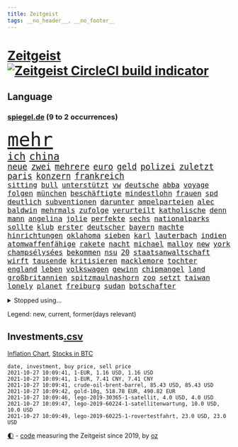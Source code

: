 ```yaml
---
title: Zeitgeist
tags: __no_header__, __no_footer__
---
```


# [Zeitgeist](https://oliz.io/zeitgeist/) [![Zeitgeist CircleCI build indicator](https://circleci.com/gh/ooz/zeitgeist.svg?style=shield)](https://circleci.com/gh/ooz/zeitgeist)

## Language

<h3><a href="https://www.spiegel.de" target="_blank">spiegel.de</a> (9 to 2 occurrences)</h3>
<p style="font-family:monospace">
<span style="font-size:32pt"><a href="news_links.html#mehr" class="current">mehr</a></span>
<br>
<span style="font-size:17pt"><a href="news_links.html#ich" class="current">ich</a></span>
<span style="font-size:17pt"><a href="news_links.html#china" class="current">china</a></span>
<br>
<span style="font-size:14pt"><a href="news_links.html#neue" class="current">neue</a></span>
<span style="font-size:14pt"><a href="news_links.html#zwei" class="current">zwei</a></span>
<span style="font-size:14pt"><a href="news_links.html#mehrere" class="current">mehrere</a></span>
<span style="font-size:14pt"><a href="news_links.html#euro" class="current">euro</a></span>
<span style="font-size:14pt"><a href="news_links.html#geld" class="current">geld</a></span>
<span style="font-size:14pt"><a href="news_links.html#polizei" class="current">polizei</a></span>
<span style="font-size:14pt"><a href="news_links.html#zuletzt" class="current">zuletzt</a></span>
<span style="font-size:14pt"><a href="news_links.html#paris" class="current">paris</a></span>
<span style="font-size:14pt"><a href="news_links.html#konzern" class="current">konzern</a></span>
<span style="font-size:14pt"><a href="news_links.html#frankreich" class="current">frankreich</a></span>
<br>
<span style="font-size:12pt"><a href="news_links.html#sitting" class="new">sitting</a></span>
<span style="font-size:12pt"><a href="news_links.html#bull" class="current">bull</a></span>
<span style="font-size:12pt"><a href="news_links.html#unterstützt" class="current">unterstützt</a></span>
<span style="font-size:12pt"><a href="news_links.html#vw" class="current">vw</a></span>
<span style="font-size:12pt"><a href="news_links.html#deutsche" class="current">deutsche</a></span>
<span style="font-size:12pt"><a href="news_links.html#abba" class="current">abba</a></span>
<span style="font-size:12pt"><a href="news_links.html#voyage" class="current">voyage</a></span>
<span style="font-size:12pt"><a href="news_links.html#folgen" class="current">folgen</a></span>
<span style="font-size:12pt"><a href="news_links.html#münchen" class="current">münchen</a></span>
<span style="font-size:12pt"><a href="news_links.html#beschäftigte" class="current">beschäftigte</a></span>
<span style="font-size:12pt"><a href="news_links.html#mindestlohn" class="current">mindestlohn</a></span>
<span style="font-size:12pt"><a href="news_links.html#frauen" class="current">frauen</a></span>
<span style="font-size:12pt"><a href="news_links.html#spd" class="current">spd</a></span>
<span style="font-size:12pt"><a href="news_links.html#deutlich" class="current">deutlich</a></span>
<span style="font-size:12pt"><a href="news_links.html#subventionen" class="current">subventionen</a></span>
<span style="font-size:12pt"><a href="news_links.html#darunter" class="current">darunter</a></span>
<span style="font-size:12pt"><a href="news_links.html#ampelparteien" class="current">ampelparteien</a></span>
<span style="font-size:12pt"><a href="news_links.html#alec" class="new">alec</a></span>
<span style="font-size:12pt"><a href="news_links.html#baldwin" class="new">baldwin</a></span>
<span style="font-size:12pt"><a href="news_links.html#mehrmals" class="new">mehrmals</a></span>
<span style="font-size:12pt"><a href="news_links.html#zufolge" class="current">zufolge</a></span>
<span style="font-size:12pt"><a href="news_links.html#verurteilt" class="current">verurteilt</a></span>
<span style="font-size:12pt"><a href="news_links.html#katholische" class="current">katholische</a></span>
<span style="font-size:12pt"><a href="news_links.html#denn" class="current">denn</a></span>
<span style="font-size:12pt"><a href="news_links.html#mann" class="current">mann</a></span>
<span style="font-size:12pt"><a href="news_links.html#angelina" class="new">angelina</a></span>
<span style="font-size:12pt"><a href="news_links.html#jolie" class="new">jolie</a></span>
<span style="font-size:12pt"><a href="news_links.html#perfekte" class="current">perfekte</a></span>
<span style="font-size:12pt"><a href="news_links.html#sechs" class="current">sechs</a></span>
<span style="font-size:12pt"><a href="news_links.html#nationalparks" class="current">nationalparks</a></span>
<span style="font-size:12pt"><a href="news_links.html#sollte" class="current">sollte</a></span>
<span style="font-size:12pt"><a href="news_links.html#klub" class="current">klub</a></span>
<span style="font-size:12pt"><a href="news_links.html#erster" class="current">erster</a></span>
<span style="font-size:12pt"><a href="news_links.html#deutscher" class="current">deutscher</a></span>
<span style="font-size:12pt"><a href="news_links.html#bayern" class="current">bayern</a></span>
<span style="font-size:12pt"><a href="news_links.html#machte" class="current">machte</a></span>
<span style="font-size:12pt"><a href="news_links.html#hinrichtungen" class="new">hinrichtungen</a></span>
<span style="font-size:12pt"><a href="news_links.html#oklahoma" class="new">oklahoma</a></span>
<span style="font-size:12pt"><a href="news_links.html#sieben" class="current">sieben</a></span>
<span style="font-size:12pt"><a href="news_links.html#karl" class="current">karl</a></span>
<span style="font-size:12pt"><a href="news_links.html#lauterbach" class="current">lauterbach</a></span>
<span style="font-size:12pt"><a href="news_links.html#indien" class="current">indien</a></span>
<span style="font-size:12pt"><a href="news_links.html#atomwaffenfähige" class="new">atomwaffenfähige</a></span>
<span style="font-size:12pt"><a href="news_links.html#rakete" class="current">rakete</a></span>
<span style="font-size:12pt"><a href="news_links.html#nacht" class="current">nacht</a></span>
<span style="font-size:12pt"><a href="news_links.html#michael" class="current">michael</a></span>
<span style="font-size:12pt"><a href="news_links.html#malloy" class="new">malloy</a></span>
<span style="font-size:12pt"><a href="news_links.html#new" class="current">new</a></span>
<span style="font-size:12pt"><a href="news_links.html#york" class="current">york</a></span>
<span style="font-size:12pt"><a href="news_links.html#champsélysées" class="new">champsélysées</a></span>
<span style="font-size:12pt"><a href="news_links.html#bekommen" class="current">bekommen</a></span>
<span style="font-size:12pt"><a href="news_links.html#nsu" class="current">nsu</a></span>
<span style="font-size:12pt"><a href="news_links.html#20" class="current">20</a></span>
<span style="font-size:12pt"><a href="news_links.html#staatsanwaltschaft" class="current">staatsanwaltschaft</a></span>
<span style="font-size:12pt"><a href="news_links.html#wirft" class="current">wirft</a></span>
<span style="font-size:12pt"><a href="news_links.html#tausende" class="current">tausende</a></span>
<span style="font-size:12pt"><a href="news_links.html#kritisieren" class="current">kritisieren</a></span>
<span style="font-size:12pt"><a href="news_links.html#macklemore" class="new">macklemore</a></span>
<span style="font-size:12pt"><a href="news_links.html#tochter" class="current">tochter</a></span>
<span style="font-size:12pt"><a href="news_links.html#england" class="current">england</a></span>
<span style="font-size:12pt"><a href="news_links.html#leben" class="current">leben</a></span>
<span style="font-size:12pt"><a href="news_links.html#volkswagen" class="current">volkswagen</a></span>
<span style="font-size:12pt"><a href="news_links.html#gewinn" class="current">gewinn</a></span>
<span style="font-size:12pt"><a href="news_links.html#chipmangel" class="current">chipmangel</a></span>
<span style="font-size:12pt"><a href="news_links.html#land" class="current">land</a></span>
<span style="font-size:12pt"><a href="news_links.html#großbritannien" class="current">großbritannien</a></span>
<span style="font-size:12pt"><a href="news_links.html#spitzmaulnashorn" class="new">spitzmaulnashorn</a></span>
<span style="font-size:12pt"><a href="news_links.html#zoo" class="current">zoo</a></span>
<span style="font-size:12pt"><a href="news_links.html#setzt" class="current">setzt</a></span>
<span style="font-size:12pt"><a href="news_links.html#taiwan" class="current">taiwan</a></span>
<span style="font-size:12pt"><a href="news_links.html#lonely" class="new">lonely</a></span>
<span style="font-size:12pt"><a href="news_links.html#planet" class="current">planet</a></span>
<span style="font-size:12pt"><a href="news_links.html#freiburg" class="current">freiburg</a></span>
<span style="font-size:12pt"><a href="news_links.html#sudan" class="current">sudan</a></span>
<span style="font-size:12pt"><a href="news_links.html#botschafter" class="current">botschafter</a></span>
</p>
<details>
<summary>Stopped using...</summary>
<p class="former" style="font-size:12pt">
pause(372) versäumnisse(372) antreten(371) iranische(371) sarscov2(371) toni(371) 39(370) historiker(370) italiens(370) paare(370) rb(370) terroristen(370) verlegt(370) zusätzlich(370) 2000(369) lady(369) leichter(369) williams(369) zeitweise(369) drama(368) emma(368) gearbeitet(368) portugal(368) schweiz(368) 2024(367) bemühungen(367) betroffene(367) egal(367) früherer(367) geplante(367) meghan(367) neueste(367) reichte(367) szenen(367) verlängerung(367) erfolgreicher(366) fenster(366) first(366) gebäude(366) geistliche(366) genannt(366) glaubt(366) hervor(366) martin(366) michelle(366) regisseurin(366) umgehen(366) verwendet(366) 25(365) 43(365) alexej(365) außenpolitik(365) bischofskonferenz(365) einführen(365) einziehen(365) gastgeber(365) gehalt(365) greta(365) haare(365) historisch(365) konservativen(365) langsam(365) nawalny(365) rtl(365) thunberg(365) wege(365) zufrieden(365) 16jährige(364) angemessen(364) arbeitnehmer(364) bittere(364) entschädigung(364) fielen(364) herrscher(364) italienische(364) kardinal(364) oberbürgermeister(364) rainer(364) sprengstoff(364) werkzeug(364) zuerst(364) 29(363) bemüht(363) dach(363) emmanuel(363) erntet(363) euphorie(363) gesunde(363) kremlkritiker(363) macron(363) natur(363) normal(363) streichen(363) to(363) verhängte(363) ablauf(362) armut(362) bekämpfung(362) covid19patienten(362) deutlicher(362) gesundheitlichen(362) krank(362) lobt(362) mieter(362) nachhaltig(362) red(362) schließlich(362) sekunden(362) sicherheitsbehörden(362) trennen(362) unternehmens(362) zivilisten(362) ausbau(361) ausprobiert(361) entschuldigen(361) hongkonger(361) hunderttausende(361) rechtsextremisten(361) rente(361) tötet(361) wuhan(361) 2014(360) beschuss(360) bußgeld(360) englischen(360) finanziell(360) forderung(360) lebens(360) provinz(360) trauer(360) ultimatum(360) veranstaltungen(360) weder(360) zahlreicher(360) ökonom(360) angekommen(359) bedeutung(359) beschäftigen(359) impfbereitschaft(359) indes(359) irans(359) siegen(359) smartphone(359) warnte(359) wehrte(359) woran(359) zweitligist(359) 3000(358) dänischen(358) eilish(358) endgültig(358) nahezu(358) operation(358) politikerinnen(358) rollen(358) trainiert(358) umsatz(358) ungarns(358) väter(358) wütend(358) beschwerden(357) geplatzt(357) jagd(357) menschenleben(357) schiedsrichter(357) verzichtet(357) bürgermeisterin(356) franzosen(356) gebe(356) gefühlt(356) kämpfer(356) neuwahlen(356) okay(356) tauchen(356) unterliegt(356) genehmigung(355) lüge(355) meinungsfreiheit(355) oppositionelle(355) zulassen(355) 96(354) bewegen(354) börse(354) debatten(354) kehrte(354) nordrheinwestfälischen(354) putins(354) sportlich(354) stock(354) umstrittenes(354) aktie(353) distanziert(353) dämpfer(353) mode(353) tragödie(353) verbände(353) attila(352) autoindustrie(352) baustelle(352) erneuten(352) frische(352) gedanken(352) gekauft(352) hildmann(352) kanzlerkandidaten(352) prognosen(352) querdenker(352) sven(352) zerstören(352) ägypten(352) clemens(351) covid19erkrankung(351) erschöpft(351) glauben(351) leichte(351) männliche(351) aktivistin(350) begann(350) beiträge(350) eindämmung(350) geprägt(350) goldenen(350) jimmy(350) wirtz(350) überstanden(350) 49(349) gefangene(349) marsch(349) verschärfte(349) verstoßen(349) 54(348) detail(348) durchs(348) entsetzen(348) klarer(348) kroos(348) brutaler(347) geklagt(347) kanzleramtschef(347) königsfamilie(347) mitnehmen(347) nah(347) truppen(347) verwickelt(347) afrikanischen(346) details(346) erweitert(346) erfüllen(345) fragte(345) geöffnet(345) späten(345) verschleppt(345) wunder(345) beschlagnahmt(344) del(344) em(344) matthew(344) erkrankten(343) familienberater(343) konkrete(343) sergio(343) begeben(342) betrifft(342) hängen(342) richard(342) stützt(342) klöckner(341) love(341) meines(341) wind(341) dran(340) eigenes(340) eilantrag(340) namhafte(340) präsidentenwahl(340) rundfunk(340) abstieg(339) dreieinhalb(339) englands(339) legende(339) vorgelegt(339) wünsche(339) offenbart(338) auseinandersetzung(337) bundesamts(337) coronazeiten(337) hackerangriff(337) jungs(337) kracht(337) labor(337) pandemiebekämpfung(337) alexandra(336) bestmarke(336) erstochen(336) steigern(336) gefällt(335) unsicher(335) zählte(335) polizistin(334) hand(333) jubeln(333) bereitstellen(332) katja(332) mourinho(331) vertagt(331) atomkraft(330) doping(330) gastronomie(330) iranischen(330) sprung(330) tony(330) telefonat(329) unionspolitiker(329) zeigten(329) 2010(328) apples(328) kindheit(328) möglichkeiten(328) stärkt(328) ernährung(327) kanaren(327) olympia(327) herausgefunden(326) staatshilfen(326) gerieten(325) kiew(325) claus(324) geborgen(324) zdf(324) bezirk(323) massaker(323) palmer(323) stürmte(323) einleiten(322) gelegen(322) vergehen(322) gewarnt(321) teilnehmern(321) 6000(319) entbrannt(319) rückblick(319) sperren(319) ära(319) weitreichende(318) empfangen(316) verdoppelt(316) beworben(315) soldat(314) voraussetzung(314) weidel(314) teuren(311) dämpft(310) heizen(310) held(310) lauern(310) offenem(310) weltmeisterschaft(310) as(309) csupolitiker(309) muslimischen(309) tina(309) eingeräumt(308) 57(306) dobrindt(305) bösen(304) herzinfarkt(303) tolle(302) janet(300) yellen(300) sommerspiele(298) bizarre(297) heimsieg(297) aggressiv(296) tierheim(295) chrupalla(292) entfernen(291) dilemma(290) spione(289) 62(288) befunden(288) marokko(288) nick(288) woelki(288) coronawochenüberblick(287) londons(286) betrag(283) kopfverletzungen(283) festgesetzt(281) 9/11(280) großvater(278) ios(278) drittes(276) präsentation(276) irgendwie(271) strafanzeige(270) überholen(270) enkel(265) beträgt(264) extra(263) protagonisten(262) server(261) räumte(259) englischer(258) windows(257) statistischen(256) wucht(251) verweisen(249) 18jähriger(246) desinformation(244) stürze(244) hunden(242) bekannter(241) ausgewiesen(239) gerichtssaal(239) viral(239) reparatur(238) gezahlt(233) austausch(230) kleinstadt(229) flächendeckende(226) islamist(225) river(225) condor(223) hochrechnungen(223) 20jährige(222) jersey(221) elite(219) explosionen(219) natotruppen(218) protestaktion(216) westberlin(214) fängt(210) konzerte(208) bejubelt(207) einstecken(207) fußballerinnen(206) doppelte(205) tübingen(205) datum(204) länderspielen(204) spitzenkandidaten(203) zusammengebrochen(201) gregor(200) ukrainischen(200) maskendeals(198) gdl(197) immunisiert(195) investor(195) reformieren(195) l(194) 15jähriger(192) landesarbeitsgericht(192) waldbränden(192) unterschiedliche(188) einladen(185) krim(184) mittelamerika(182) qualifying(182) angeschlagen(181) tierpark(179) zugunglück(177) 120000(176) 84(176) maaßen(176) unionskandidat(176) gerungen(175) überdenken(175) 250(173) höchster(171) sat1(170) seniorenheim(170) linda(169) bildtv(168) illusion(168) vorgesetzten(168) erwachsen(166) echo(165) rückzahlung(165) campingplatz(164) eskalierte(162) vereinzelt(162) wütenden(162) spitzenkandidatin(161) bewiesen(159) klimaaktivisten(159) ökopartei(157) nathan(155) tragschrauber(155) millionensumme(154) neudelhi(153) kurt(152) planten(151) querdenkerbewegung(151) entschädigungen(150) exvwchef(150) legislaturperiode(150) winterkorn(150) erstimpfung(149) 42jährige(148) co₂preis(147) etlichen(147) aufgeführt(146) kundinnen(145) künstlichen(145) nähern(145) ambitioniertere(144) gestanden(144) regionalwahlen(144) chinese(142) gestohlene(142) vierjähriger(141) 1981(140) pumpt(140) rio(140) schnellstmöglich(140) romane(139) windhorst(139) 2008(138) strafverfolgung(138) waldbrände(138) benötigt(137) stadtschloss(137) verfeindeten(137) abstürze(136) ausgezählt(136) passierte(136) riegel(136) wally(136) arnold(135) europameisterschaft(135) impfquoten(134) mentale(134) bewährungsstrafen(133) cdukanzlerkandidat(133) wandern(133) amerikanern(132) cyberangriff(132) cruise(131) journalistenverband(131) luisa(131) neubauer(131) abgeschoben(130) draxler(130) lebend(130) vorgang(130) kontinents(129) amy(128) impfskeptiker(128) suppe(128) talente(128) impfverweigerer(127) beweist(126) gekentert(126) sanken(126) terrorverdächtiger(125) bundesaußenminister(124) erlebnis(124) forscherin(124) verspätungen(124) aachen(121) laune(121) parteispenden(121) sotschi(121) todesdrohungen(121) 01(120) fassung(120) gepostet(120) verbrecher(120) bevorzugt(119) gräbt(119) inspirieren(119) islamistische(119) bischöfe(118) county(118) galaxien(118) lebe(118) wahlkampfendspurt(118) zunehmender(118) befragung(117) belgischen(117) us(117) kinderimpfung(116) tarife(116) vereinbaren(116) wahlfälschung(116) entwickelte(114) ministerin(114) wagens(114) abgekommen(113) hochrechnung(113) schlammschlacht(113) wussten(113) zuwanderung(113) entschärfen(112) mangelnden(112) publikumsliebling(112) wahllokale(112) wahlsieger(112) aggressiver(111) leichten(111) trudeau(111) zahlungen(111) sensationell(110) k(109) fünfprozenthürde(108) stundenlang(108) britischem(106) dänen(106) ersteigern(106) externe(106) grundlegend(106) knöpft(106) ohrfeige(106) sardinien(106) anhalter(105) maskenstreit(105) potenzielle(105) schutzsuchenden(105) schwache(105) zusammengestoßen(105) fortsetzen(104) vodafone(104) gerichtet(103) schäumt(103) ausgeht(102) erlag(102) verpackungen(102) zeugnis(101) anfrage(100) astronomen(100) schlau(100) siebziger(100) spitzenkandidat(100) publikums(99) ruiniert(99) seenot(99) kurzzeitig(98) pinguine(98) schwangeren(98) grundsätzlich(97) 160(96) absolviert(96) drohnen(96) farmer(96) bang(95) mögen(95) partnerschaft(95) schließung(95) vollkommen(95) britney(94) spears(94) verharmlost(94) westens(94) leuchten(93) rezo(92) schwächte(92) anteile(91) diskutierten(91) fashion(91) faszination(91) kriegswaffe(91) maler(91) ozeane(91) quasi(91) wahlkampfthema(91) erpressen(90) fällige(90) gefährder(90) gleichgeschlechtliche(90) afrikanischer(89) erdmännchen(89) grüßt(89) nudeln(89) verunsichert(89) wäsche(89) auszeit(88) fortführen(88) ideologie(88) 1951(87) detonierte(87) enttäuschte(87) euratspräsidentschaft(87) handgranaten(87) karlsruher(87) lebensgefahr(87) natomanöver(87) 21jährigen(86) abdelaziz(86) algerien(86) bouteflika(86) zurückgeholt(86) 36jährigen(85) angreifen(85) düsterer(85) eingefahren(85) krankgeschrieben(85) lando(85) norris(85) vierbeiner(85) gehwegen(84) stammte(84) ulreich(84) videokonferenzanbieter(84) zurückgewinnen(84) überdosis(84) übersee(84) brücken(83) cdurechtsaußen(83) insbesondere(83) spannt(83) viertelmillion(83) 1982(82) anmelden(82) antónio(82) sozialstaat(82) zweijähriger(82) aert(81) baustoffe(81) computersysteme(81) flüchtlingslager(81) gegründet(81) jubelte(81) managern(81) stolpersteine(81) traumland(81) verurteilung(81) wahlabc(81) wout(81) finanzministerium(80) glückliche(80) häuschen(80) kanadier(80) liegenden(80) raducanu(80) eingeklemmt(79) entgleist(79) gefreut(79) häufigsten(79) isolieren(79) konzentriert(79) kyrgios(79) sprinterin(78) unterzogen(78) fulda(77) geh(77) geschehnissen(77) pogrom(77) querelen(77) voelchert(77) ausgedrückt(76) bundeswahlleiter(76) hauptbahnhof(76) aufruhr(75) energiequellen(75) litauische(75) wertpapieren(75) airports(74) brandgefahr(74) militärpräsenz(74) redete(74) 45jähriger(73) durchgehalten(73) flüchtigen(73) oberbayern(73) astronomie(72) fündig(72) parallele(72) regenfällen(72) thermofenster(72) zaun(72) bakterien(71) bewunderung(71) bezirke(71) geopfert(71) katastrophengebiet(71) schlamm(71) zögert(71) islamische(70) jagen(70) kernenergie(70) koalitionen(70) pasta(70) studienkrediten(70) verfilmen(70) brennen(69) dominierte(69) nothilfe(69) schießerei(69) theorien(69) ulf(69) hochwassergebiet(68) tagt(68) 210(67) drohnenaufnahmen(67) gerichts(67) kreuze(67) liegende(67) schadensbegrenzung(67) umgefallen(67) uswahl(67) beeindruckender(66) camp(66) klimafreundliche(66) parkgebühren(66) topmanager(66) bauprojekte(65) prioritäten(65) wachsender(65) festakt(64) komitee(64) krater(64) luftqualität(64) ohlen(64) reisebus(64) rtlreporterin(64) rückkehrerin(64) susanna(64) yasemin(64) anteilseigner(63) beschmiert(63) brodelt(63) deutschsprachigen(63) dokument(63) süß(63) traurig(63) triumphiert(63) unterlegenen(63) amal(62) dillschneider(62) dokumentation(62) drohender(62) entthront(62) jeanne(62) räder(62) saied(62) südlich(62) tv+(62) verkörpern(62) angestiegen(61) aspekte(61) drastischer(61) hörte(61) instagramaccount(61) strafanzeigen(61) türkischer(61) unerbittlich(61) wahlzettel(61) 31jähriger(60) dieselfahrzeugen(60) dämpfen(60) goldmedaille(60) schusswechseln(60) wiederaufbau(60) zynisch(60) aufregen(59) glänzen(59) nicole(59) schwamm(59) staatskonzern(59) unseriöse(59) besitzen(58) herrschte(58) namensgeber(58) russischem(58) hannes(57) mcilroy(57) plagiat(57) raphael(57) rory(57) europäern(56) facht(56) freedom(56) gesammelt(56) ipad(56) lokale(56) mentalen(56) ohnmacht(56) besetzte(55) boxer(55) bredowwerndl(55) chancenverwertung(55) großmacht(55) heilungschancen(55) isabell(55) klimawahlkampf(55) regionalbahn(55) werth(55) chinesen(54) frauenleiche(54) golfturnier(54) härteres(54) klimagipfel(54) kämpferisch(54) usteam(54) mixedteam(53) nichte(53) pferde(53) kunststoff(52) selbstbestimmung(52) studierte(52) usamerikanerin(52) autokraten(51) bewaffnet(51) budget(51) coronaleugnern(51) krankenkassenbeiträge(51) vorhanden(51) wendepunkt(51) analysen(50) faszinierende(50) popp(50) schönreden(50) börsenkurs(49) favoritenrolle(49) obduktion(49) schwierigste(49) steigert(49) uskomikerin(49) widerstands(49) wohnkosten(49) 400000(48) beansprucht(48) kristina(48) mikroben(48) positives(48) stacheldraht(48) stemmen(48) theo(48) timanowskaja(48) benziner(47) bewohnern(47) rapinoe(47) sachs(47) stasi(47) ausnahmesportler(46) britin(46) einreisestopp(46) eurowings(46) frenetisch(46) geiseldiplomatie(46) patriotismus(46) urlauberin(46) gedächtnis(45) grundlegenden(45) naturschutzgebiet(45) aufgearbeitet(44) herat(44) kampfbereitschaft(44) streifzug(44) wiedergutmachung(44) überlegungen(44) einigkeit(43) einnahme(43) legendär(43) porträtierte(43) raphaël(43) dortigen(42) esra(42) güterverkehr(42) kletterte(42) kremlpartei(42) lehrstunde(42) verteuern(42) vierzehn(42) wechselstimmung(42) kommunisten(41) newsupdate(41) steigerung(41) trumpfans(41) büchern(40) siebzigern(40) spdkandidat(40) akkus(39) halbschwester(39) begegnung(38) dunkel(38) haushalt(38) oberpfalz(38) prallte(38) spendet(38) wegbereiter(38) wehmütiger(38) zeitungsbericht(38) carles(37) genossenschaft(37) landsleuten(37) n(37) überfahrt(37) befürchtungen(36) cabrio(36) drach(36) mitmachen(36) netflixserien(36) reemtsmaentführer(36) school(36) erkannt(35) filmfest(35) geschadet(35) kanadische(35) stipendiatin(35) autobiografie(34) hochzeitstag(34) mike(34) siegeszug(34) spektakulärer(34) wagte(34) 115(33) führungsspieler(33) herstellung(33) lawrow(33) tumulte(33) ungenehmigt(33) verteidigte(33) größeres(32) gadgets(31) merkwürdiger(31) porträts(31) wahlkämpfe(31) beeinflusste(30) irreführende(30) medienschaffenden(30) tatsächlichen(30) deutschlandtakt(29) fettnäpfchen(29) mordversuch(29) sozial(29) ansprüchen(28) ausharren(28) chaotisch(28) evakuierungseinsatz(28) gegentreffer(28) klimaberichtpodcast(28) manny(28) meldeten(28) pacquiao(28) prägenden(28) stufe(28) hilfsorganisationen(27) internetkonzern(27) lateinamerika(27) 1921(26) ergaben(26) nuklearwaffen(26) ronaldos(26) ryder(26) triell(26) verknüpft(26) zusagen(26) gerettete(25) gesichtern(25) missouri(25) prangert(25) bekenntnis(24) fehlender(24) romantische(24) unglücklichen(24) draghi(23) graz(23) kniffe(23) mexikanische(23) tvtriell(23) enteignungen(22) immobilienkonzerne(22) laufend(22) nervt(22) neuerungen(22) statistische(22) volkswirte(22) 06(21) andauern(21) hafermilch(21) hitzig(21) kriegskinder(21) rotgrünrot(21) varex(21) varexaffäre(21) entscheidungshilfe(20) etablieren(20) geknüpft(20) osterloh(20) spiegelredakteurin(20) thorben(20) wappnet(20) 28jährigen(19) aachener(19) abgehalten(19) badische(19) elektrisch(19) foundation(19) hinbekommen(19) massenmord(19) paralleluniversum(19) uralte(19) autoritäre(18) faktencheck(18) gordon(18) liebäugeln(18) lokalpolitiker(18) menschliche(18) offensiv(18) potenziellen(18) usstadt(18) versicherte(18) verwechseln(18) wire(18) ökowende(18) 38jährigen(17) glaubhaft(17) kauderwelsch(17) papageien(17) sportstars(17) csumann(16) landtagswahl(16) mächtigsten(16) paketbomben(16) avancen(15) coronainfektionszahlen(15) cyberangriffe(15) dokumentarfilm(15) dumme(15) hauptrolle(15) hoffmann(15) markiert(15) schulbesuch(15) südthüringen(15) walross(15) bush(14) denkbar(14) giuffre(14) hakenkreuz(14) kommunalwahl(14) pazifik(14) sonntagabend(14) tessiner(14) vizemeister(14) absicht(13) blume(13) epic(13) frauenmörder(13) grenzübergänge(13) rentnerinnen(13) rückreise(13) abgespeckten(12) costa(12) exvizepräsident(12) kohlendioxid(12) militärmanöver(12) tarifeinheitsgesetz(12) bezwingt(11) fracht(11) schallende(11) staatssekretär(11) weiterführende(11)
</p>
</details>
<p>Legend: <span class="new">new</span>, <span class="current">current</span>, <span class="former">former(days relevant)</span></p>

## Investments[.csv](investments.csv)

[Inflation Chart](https://inflationchart.com),
[Stocks in BTC](https://stonksinbtc.xyz/)

```
date, investment, buy price, sell price
2021-10-27 10:09:41, 1-EUR, 1.16 USD, 1.16 USD
2021-10-27 10:09:41, 1-EUR, 7.41 CNY, 7.41 CNY
2021-10-27 10:09:41, crude-oil-brent-barrel, 85.43 USD, 85.43 USD
2021-10-27 10:09:42, gold-10g, 518.78 EUR, 490.82 EUR
2021-10-27 10:09:46, lego-2019-30365-1-satellit, 4.0 USD, 4.0 USD
2021-10-27 10:09:47, lego-2019-60224-1-satellitenwartung, 10.0 USD, 10.0 USD
2021-10-27 10:09:49, lego-2019-60225-1-rovertestfahrt, 23.0 USD, 23.0 USD
```

<footer>
<a href="javascript:toggleTheme()" class="nav">🌓</a>
- <a href="https://github.com/ooz/zeitgeist">code</a> measuring the Zeitgeist since 2019, by <a href="https://oliz.io">oz</a>
</footer>
